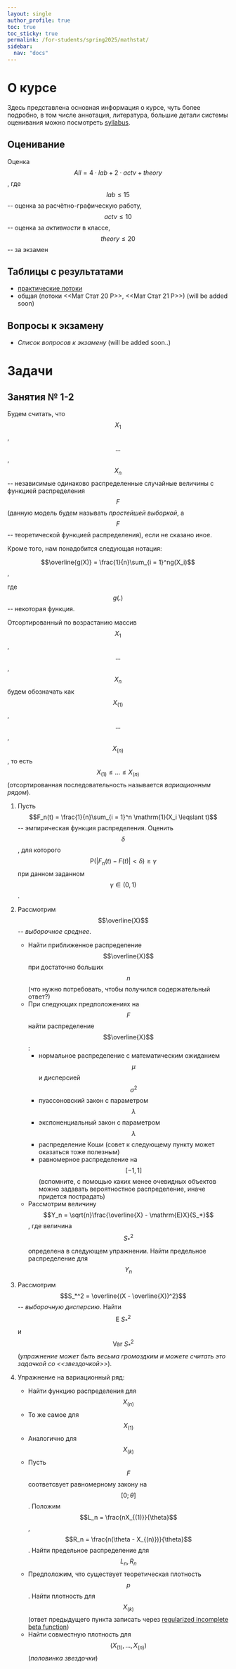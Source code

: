 ```yaml
---
layout: single
author_profile: true
toc: true
toc_sticky: true
permalink: /for-students/spring2025/mathstat/
sidebar:
  nav: "docs"
---
```


<script type="text/javascript" async
  src="https://cdn.mathjax.org/mathjax/latest/MathJax.js?config=TeX-MML-AM_CHTML">
</script>

# О курсе

Здесь представлена основная информация о курсе, чуть более подробно, в том числе аннотация, литература, большие детали системы оценивания можно посмотреть [syllabus](/assets/files/2025_spring_statistics_syllabus.pdf).

## Оценивание

Оценка $$All = 4\cdot lab + 2 \cdot actv + theory$$, где $$lab \leqslant 15$$ -- оценка за расчётно-графическую работу, $$actv \leqslant 10$$ -- оценка за *активности* в классе, $$theory \leqslant 20$$ -- за экзамен
## Таблицы с результатами

 - [практические потоки](docs.google.com/spreadsheets/d/1wgZRE6u5bChct3neMxj7JCzxIrk_ucJvVcs5wZMGnuA/)
 - общая (потоки <<Мат Стат 20 Р>>, <<Мат Стат 21 Р>>) (will be added soon)

## Вопросы к экзамену

- *Список вопросов к экзамену* (will be added soon..)

# Задачи

## Занятия № 1-2

Будем считать, что $$X_1$$, $$\dots$$, $$X_n$$ -- независимые одинаково распределенные случайные величины с
функцией распределения $$F$$ (данную модель будем называть *простейшей выборкой*, а $$F$$ -- теоретической функцией
распределения), если не сказано иное.

Кроме того, нам понадобится следующая нотация:

$$\overline{g(X)} = \frac{1}{n}\sum_{i = 1}^ng(X_i)$$,

где $$g(.)$$ -- некоторая функция.

Отсортированный по возрастанию массив $$X_1$$, $$\dots$$, $$X_n$$ будем обозначать как
$$X_{(1)}$$, $$\dots$$, $$X_{(n)}$$, то есть $$X_{(1)} \leq \ldots \leq X_{(n)}$$ (отсортированная последовательность
называется *вариационным рядом*).

1. Пусть $$F_n(t) = \frac{1}{n}\sum_{i = 1}^n \mathrm{1}(X_i \leqslant t)$$ -- эмпирическая функция распределения.
Оценить $$\delta$$, для которого $$\mathrm{P}(|F_n(t) - F(t)| < \delta) \geqslant \gamma$$ при данном заданном
$$\gamma \in (0, 1)$$.

2. Рассмотрим $$\overline{X}$$ -- *выборочное среднее*.
    - Найти приближенное распределение $$\overline{X}$$ при достаточно больших $$n$$ (что нужно потребовать, чтобы получился
    содержательный ответ?)
    - При следующих предположениях на $$F$$ найти распределение $$\overline{X}$$:
        - нормальное распределение с математическим ожиданием $$\mu$$ и дисперсией $$\sigma^2$$
        - пуассоновский закон с параметром $$\lambda$$
        - экспоненциальный закон с параметром $$\lambda$$
        - распределение Коши (совет к следующему пункту может оказаться тоже полезным)
        - равномерное распределение на $$[-1, 1]$$ (вспомните, с помощью каких менее очевидных объектов можно задавать
        вероятностное распределение, иначе придется пострадать)
    - Рассмотрим величину $$Y_n = \sqrt{n}\frac{\overline{X} - \mathrm{E}X}{S_*}$$, где величина $$S_*^2$$ определена в следующем упражнении.
    Найти предельное распределение для $$Y_n$$

3. Рассмотрим $$S_*^2 = \overline{(X - \overline{X})^2}$$ -- *выборочную дисперсию*. Найти
$$\mathrm{E}\ S_*^2$$ и $$\mathrm{Var}\ S_*^2$$ (*упражнение может быть весьма громоздким и можете считать это задачкой со <<звездочкой>>*).
4. Упражнение на вариационный ряд:
    - Найти функцию распределения для $$X_{(n)}$$
    - То же самое для $$X_{(1)}$$
    - Аналогично для $$X_{(k)}$$
    - Пусть $$F$$ соответсвует равномерному закону на $$[0; \theta]$$. Положим $$L_n = \frac{nX_{(1)}}{\theta}$$, $$R_n = \frac{n(\theta - X_{(n)})}{\theta}$$. Найти предельное распределение для $$L_n, R_n$$
    - Предположим, что существует теоретическая плотность $$p$$. Найти плотность для $$X_{(k)}$$
    (ответ предыдущего пункта записать через [regularized incomplete beta function](https://en.wikipedia.org/wiki/Beta_function#Incomplete_beta_function))
    - Найти совместную плотность для $$(X_{(1)}, \dots, X_{(n)})$$ (*половинка звездочки*)